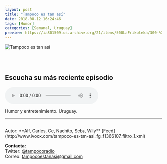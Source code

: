 ```yaml
---
layout: post
title: "Tampoco es tan así"
date: 2018-08-12 16:24:46
tags: [Humor]
categories: [Semanal, Uruguay]
preview: https://ia801509.us.archive.org/21/items/500LaFrikoteka/300-%20Tampoco%20es%20tan%20as%C3%AD%20Radio.jpeg
---
```


![Tampoco es tan así](https://ia801509.us.archive.org/21/items/500LaFrikoteka/500-%20Tampoco%20es%20tan%20as%C3%AD%20Radio.jpeg)

<br/>
<br/>

## Escucha su más reciente episodio

<!--reproductor-feed=http://www.ivoox.com/tampoco-es-tan-asi_fg_f1366107_filtro_1.xml-->
<!--reproductor-start-->
<audio id="audio" preload="auto" controls="" src="http://www.ivoox.com/t3-e32-039-pulsion-vida-039-22-11-18_mf_30279837_feed_1.mp3"></audio>
<!--reproductor-end-->

Humor y entretenimiento. Uruguay.

_ _ _

<br>
Autor: **Alf, Carles, Ce, Nachito, Seba, Wily**  
[Feed](http://www.ivoox.com/tampoco-es-tan-asi_fg_f1366107_filtro_1.xml)  



**Contacta:**  
Twitter: [@tampocoradio](https://twitter.com/tampocoradio)  
Correo: [tampocoestanasi@gmail.com](mailto:tampocoestanasi@gmail.com)  

